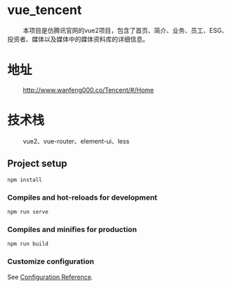 # vue_tencent

&nbsp;&nbsp;&nbsp;&nbsp;&nbsp;&nbsp;&nbsp;&nbsp;   本项目是仿腾讯官网的vue2项目，包含了首页、简介、业务、员工、ESG、投资者、媒体以及媒体中的媒体资料库的详细信息。

# 地址
&nbsp;&nbsp;&nbsp;&nbsp;&nbsp;&nbsp;&nbsp;&nbsp;   http://www.wanfeng000.co/Tencent/#/Home

# 技术栈
&nbsp;&nbsp;&nbsp;&nbsp;&nbsp;&nbsp;&nbsp;&nbsp;    vue2、vue-router、element-ui、less

## Project setup
```
npm install
```

### Compiles and hot-reloads for development
```
npm run serve
```

### Compiles and minifies for production
```
npm run build
```

### Customize configuration
See [Configuration Reference](https://cli.vuejs.org/config/).

